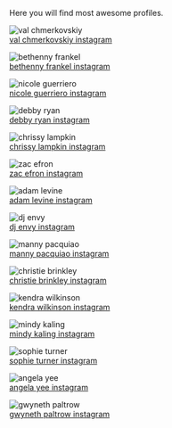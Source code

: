 Here you will find most awesome profiles.

<img src="https://scontent.cdninstagram.com/t51.2885-19/s320x320/14099320_536754656521408_945588029_a.jpg" alt="val chmerkovskiy"><br/>
<a href="https://www.picdora.com/instagram/iamvalc">val chmerkovskiy instagram</a>

<img src="https://scontent.cdninstagram.com/t51.2885-19/s320x320/11363995_748764271900311_736428532_a.jpg" alt="bethenny frankel"><br/>
<a href="https://www.picdora.com/instagram/bethennyfrankel">bethenny frankel instagram</a>

<img src="https://scontent.cdninstagram.com/t51.2885-19/s320x320/13686829_654004618095713_575564768_a.jpg" alt="nicole guerriero"><br/>
<a href="https://www.picdora.com/instagram/nicoleguerriero">nicole guerriero instagram</a>

<img src="https://scontent.cdninstagram.com/t51.2885-19/s320x320/13381346_849126585232230_141232461_a.jpg" alt="debby ryan"><br/>
<a href="https://www.picdora.com/instagram/debbyryan">debby ryan instagram</a>

<img src="https://scontent.cdninstagram.com/t51.2885-19/10576215_239921812884594_1656423862_a.jpg" alt="chrissy lampkin"><br/>
<a href="https://www.picdora.com/instagram/chrissylampkin">chrissy lampkin instagram</a>

<img src="https://scontent.cdninstagram.com/t51.2885-15/e35/14134503_1625274304436903_1442216340_n.jpg?ig_cache_key=MTMzNDE0NjIzNTU1MjIwODM1Ng%3D%3D.2" alt="zac efron"><br/>
<a href="https://www.picdora.com/instagram/zacefron/">zac efron instagram</a>

<img src="https://scontent.cdninstagram.com/t51.2885-19/11283404_1599199863665837_1609503574_a.jpg" alt="adam levine"><br/>
<a href="https://www.picdora.com/instagram/adamlevine">adam levine instagram</a>

<img src="https://scontent.cdninstagram.com/t51.2885-19/s320x320/13643622_1622592978056409_346689980_a.jpg" alt="dj envy"><br/>
<a href="https://www.picdora.com/instagram/djenvy">dj envy instagram</a>

<img src="https://scontent.cdninstagram.com/t51.2885-19/10946477_1417906551842535_864123326_a.jpg" alt="manny pacquiao"><br/>
<a href="https://www.picdora.com/instagram/mannypacquiao">manny pacquiao instagram</a>

<img src="https://scontent.cdninstagram.com/t51.2885-19/11887110_1631540740435083_1897996336_a.jpg" alt="christie brinkley"><br/>
<a href="https://www.picdora.com/instagram/christiebrinkley">christie brinkley instagram</a>

<img src="https://scontent.cdninstagram.com/t51.2885-19/s320x320/12383449_472322246292789_296276400_a.jpg" alt="kendra wilkinson"><br/>
<a href="https://www.picdora.com/instagram/kendra_wilkinson_baskett">kendra wilkinson instagram</a>

<img src="https://scontent.cdninstagram.com/t51.2885-19/s150x150/12317488_554622561358328_2130949067_a.jpg" alt="mindy kaling"><br/>
<a href="https://www.picdora.com/instagram/mindykaling">mindy kaling instagram</a>

<img src="https://scontent.cdninstagram.com/l/t51.2885-19/11351654_853212254758234_1211460889_a.jpg" alt="sophie turner"><br/>
<a href="https://www.picdora.com/instagram/sophiet">sophie turner instagram</a>

<img src="https://scontent.cdninstagram.com/t51.2885-19/s320x320/14369226_256594081407936_854704073_a.jpg" alt="angela yee"><br/>
<a href="https://www.picdora.com/instagram/angelayee">angela yee instagram</a>

<img src="https://scontent.cdninstagram.com/t51.2885-19/s320x320/12501545_632052156942512_1459737461_a.jpg" alt="gwyneth paltrow"><br/>
<a href="https://www.picdora.com/instagram/gwynethpaltrow">gwyneth paltrow instagram</a>
